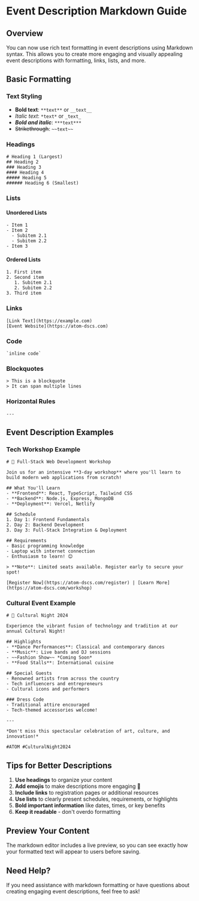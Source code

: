 # Event Description Markdown Guide

## Overview
You can now use rich text formatting in event descriptions using Markdown syntax. This allows you to create more engaging and visually appealing event descriptions with formatting, links, lists, and more.

## Basic Formatting

### Text Styling
- **Bold text**: `**text**` or `__text__`
- *Italic text*: `*text*` or `_text_`
- ***Bold and italic***: `***text***`
- ~~Strikethrough~~: `~~text~~`

### Headings
```
# Heading 1 (Largest)
## Heading 2
### Heading 3
#### Heading 4
##### Heading 5
###### Heading 6 (Smallest)
```

### Lists

#### Unordered Lists
```
- Item 1
- Item 2
  - Subitem 2.1
  - Subitem 2.2
- Item 3
```

#### Ordered Lists
```
1. First item
2. Second item
   1. Subitem 2.1
   2. Subitem 2.2
3. Third item
```

### Links
```
[Link Text](https://example.com)
[Event Website](https://atom-dscs.com)
```

### Code
```
`inline code`
```

### Blockquotes
```
> This is a blockquote
> It can span multiple lines
```

### Horizontal Rules
```
---
```

## Event Description Examples

### Tech Workshop Example
```
# 🚀 Full-Stack Web Development Workshop

Join us for an intensive **3-day workshop** where you'll learn to build modern web applications from scratch!

## What You'll Learn
- **Frontend**: React, TypeScript, Tailwind CSS
- **Backend**: Node.js, Express, MongoDB
- **Deployment**: Vercel, Netlify

## Schedule
1. Day 1: Frontend Fundamentals
2. Day 2: Backend Development
3. Day 3: Full-Stack Integration & Deployment

## Requirements
- Basic programming knowledge
- Laptop with internet connection
- Enthusiasm to learn! 😊

> **Note**: Limited seats available. Register early to secure your spot!

[Register Now](https://atom-dscs.com/register) | [Learn More](https://atom-dscs.com/workshop)
```

### Cultural Event Example
```
# 🎨 Cultural Night 2024

Experience the vibrant fusion of technology and tradition at our annual Cultural Night!

## Highlights
- **Dance Performances**: Classical and contemporary dances
- **Music**: Live bands and DJ sessions
- ~~Fashion Show~~ *Coming Soon*
- **Food Stalls**: International cuisine

## Special Guests
- Renowned artists from across the country
- Tech influencers and entrepreneurs
- Cultural icons and performers

### Dress Code
- Traditional attire encouraged
- Tech-themed accessories welcome!

---

*Don't miss this spectacular celebration of art, culture, and innovation!*

#ATOM #CulturalNight2024
```

## Tips for Better Descriptions

1. **Use headings** to organize your content
2. **Add emojis** to make descriptions more engaging 🎉
3. **Include links** to registration pages or additional resources
4. **Use lists** to clearly present schedules, requirements, or highlights
5. **Bold important information** like dates, times, or key benefits
6. **Keep it readable** - don't overdo formatting

## Preview Your Content

The markdown editor includes a live preview, so you can see exactly how your formatted text will appear to users before saving.

## Need Help?

If you need assistance with markdown formatting or have questions about creating engaging event descriptions, feel free to ask!
